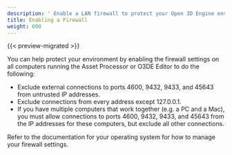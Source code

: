 ```yaml
---
description: ' Enable a LAN firewall to protect your Open 3D Engine environment '
title: Enabling a Firewall
weight: 600
---
```


{{< preview-migrated >}}

You can help protect your environment by enabling the firewall settings on all computers running the Asset Processor or O3DE Editor to do the following:
+ Exclude external connections to ports 4600, 9432, 9433, and 45643 from untrusted IP addresses.
+ Exclude connections from every address except 127.0.0.1.
+ If you have multiple computers that work together \(e.g. a PC and a Mac\), you must allow connections to ports 4600, 9432, 9433, and 45643 from the IP addresses for these computers, but exclude all other connections.

Refer to the documentation for your operating system for how to manage your firewall settings.
